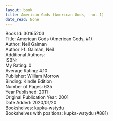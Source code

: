 ```yaml
---
layout: book
title: American Gods (American Gods,  no. 1)
date_read: None
---
```


Book Id: 30165203<br />
Title: American Gods (American Gods, #1)<br />
Author: Neil Gaiman<br />
Author l-f: Gaiman, Neil<br />
Additional Authors: <br />
ISBN: <br />
My Rating: 0<br />
Average Rating: 4.10<br />
Publisher: William Morrow<br />
Binding: Kindle Edition<br />
Number of Pages: 635<br />
Year Published: 2011<br />
Original Publication Year: 2001<br />
Date Added: 2020/01/20<br />
Bookshelves: kupka-wstydu<br />
Bookshelves with positions: kupka-wstydu (#881)<br />

